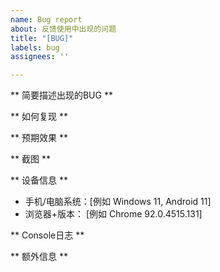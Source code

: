 ```yaml
---
name: Bug report
about: 反馈使用中出现的问题
title: "[BUG]"
labels: bug
assignees: ''

---
```


** 简要描述出现的BUG **
<!--  在这个位置简单描述你所遇到的BUG的具体表现 -->

** 如何复现 **
<!-- 按步骤描述BUG如何复现 -->
<!-- 例如
1. 打开 '...'
2. 点击 '....'
3. 滑动至 '....'
4. BUG出现
-->

** 预期效果 **
<!-- 简要描述预期出现的效果 -->

** 截图 **
<!-- 提供截图以方便我们更好的理解 -->

** 设备信息 **
 - 手机/电脑系统：[例如 Windows 11, Android 11]
 - 浏览器+版本： [例如 Chrome 92.0.4515.131]

** Console日志 **
<!-- 粘贴/截图Console中出现的问题（浏览器按F12打开） -->

** 额外信息 **
<!-- 写下额外补充（如有） -->
